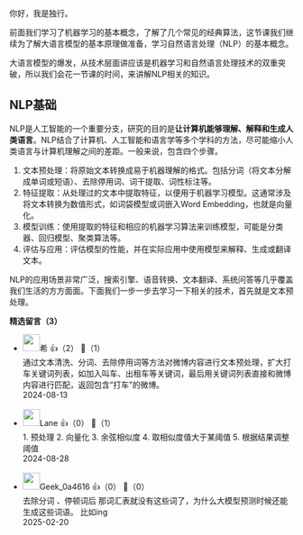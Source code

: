 你好，我是独行。

前面我们学习了机器学习的基本概念，了解了几个常见的经典算法，这节课我们继续为了解大语言模型的基本原理做准备，学习自然语言处理（NLP）的基本概念。

大语言模型的爆发，从技术层面讲应该是机器学习和自然语言处理技术的双重突破，所以我们会花一节课的时间，来讲解NLP相关的知识。

## NLP基础

NLP是人工智能的一个重要分支，研究的目的是**让计算机能够理解、解释和生成人类语言**。NLP结合了计算机、人工智能和语言学等多个学科的方法，尽可能缩小人类语言与计算机理解之间的差距。一般来说，包含四个步骤。

1. 文本预处理：将原始文本转换成易于机器理解的格式。包括分词（将文本分解成单词或短语）、去除停用词、词干提取、词性标注等。
2. 特征提取：从处理过的文本中提取特征，以便用于机器学习模型。这通常涉及将文本转换为数值形式，如词袋模型或词嵌入Word Embedding，也就是向量化。
3. 模型训练：使用提取的特征和相应的机器学习算法来训练模型，可能是分类器、回归模型、聚类算法等。
4. 评估与应用：评估模型的性能，并在实际应用中使用模型来解释、生成或翻译文本。

NLP的应用场景非常广泛，搜索引擎、语音转换、文本翻译、系统问答等几乎覆盖我们生活的方方面面。下面我们一步一步去学习一下相关的技术，首先就是文本预处理。
<div><strong>精选留言（3）</strong></div><ul>
<li><img src="https://static001.geekbang.org/account/avatar/00/3c/1a/12/da1ca5ea.jpg" width="30px"><span>希</span> 👍（2） 💬（1）<div>通过文本清洗、分词、去除停用词等方法对微博内容进行文本预处理，扩大打车关键词列表，如加入叫车、出租车等关键词，最后用关键词列表直接和微博内容进行匹配，返回包含“打车”的微博。</div>2024-08-13</li><br/><li><img src="https://static001.geekbang.org/account/avatar/00/0f/62/81/ad80f427.jpg" width="30px"><span>Lane</span> 👍（0） 💬（1）<div>1. 预处理
2. 向量化
3. 余弦相似度
4. 取相似度值大于某阈值
5. 根据结果调整阈值</div>2024-08-28</li><br/><li><img src="" width="30px"><span>Geek_0a4616</span> 👍（0） 💬（0）<div>去除分词 、停顿词后 那词汇表就没有这些词了，为什么大模型预测时候还能生成这些词语。 比如ing</div>2025-02-20</li><br/>
</ul>
